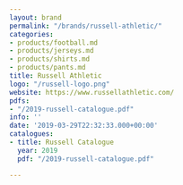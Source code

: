 ```yaml
---
layout: brand
permalink: "/brands/russell-athletic/"
categories:
- products/football.md
- products/jerseys.md
- products/shirts.md
- products/pants.md
title: Russell Athletic
logo: "/russell-logo.png"
website: https://www.russellathletic.com/
pdfs:
- "/2019-russell-catalogue.pdf"
info: ''
date: '2019-03-29T22:32:33.000+00:00'
catalogues:
- title: Russell Catalogue
  year: 2019
  pdf: "/2019-russell-catalogue.pdf"

---
```

